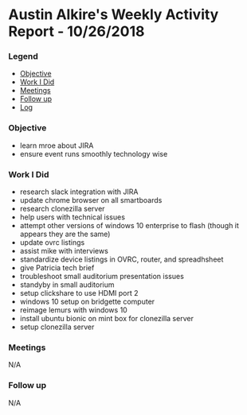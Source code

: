 # Austin Alkire's Weekly Activity Report - 10/26/2018
### Legend
 - [Objective](#objective)
 - [Work I Did](#work-i-did)
 - [Meetings](#meetings)
 - [Follow up](#follow-up)
 - [Log](#log)

### Objective
- learn mroe about JIRA
- ensure event runs smoothly technology wise
### Work I Did
- research slack integration with JIRA
- update chrome browser on all smartboards
- research clonezilla server
- help users with technical issues
- attempt other versions of windows 10 enterprise to flash (though it appears they are the same)
- update ovrc listings
- assist mike with interviews
- standardize device listings in OVRC, router, and spreadhsheet
- give Patricia tech brief
- troubleshoot small auditorium presentation issues
- standyby in small auditorium
- setup clickshare to use HDMI port 2
- windows 10 setup on bridgette computer
- reimage lemurs with windows 10
- install ubuntu bionic on mint box for clonezilla server
- setup clonezilla server
### Meetings
N/A
### Follow up
N/A
